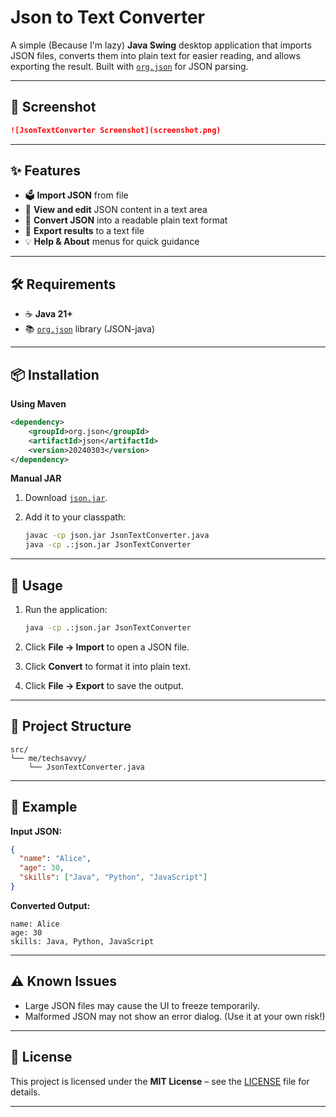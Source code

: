 # Json to Text Converter

A simple (Because I'm lazy) **Java Swing** desktop application that imports JSON files, converts them into plain text for easier reading, and allows exporting the result.
Built with [`org.json`](https://stleary.github.io/JSON-java/) for JSON parsing.

---

## 📸 Screenshot

```md
![JsonTextConverter Screenshot](screenshot.png)
```

---

## ✨ Features

* :ballot_box: **Import JSON** from file
* :pencil: **View and edit** JSON content in a text area
* :repeat: **Convert JSON** into a readable plain text format
* :floppy_disk: **Export results** to a text file
* :bulb: **Help & About** menus for quick guidance

---

## 🛠 Requirements

* :coffee: **Java 21+**
* :books: [`org.json`](https://stleary.github.io/JSON-java/) library (JSON-java)

---

## 📦 Installation

**Using Maven**

```xml
<dependency>
    <groupId>org.json</groupId>
    <artifactId>json</artifactId>
    <version>20240303</version>
</dependency>
```

**Manual JAR**

1. Download [`json.jar`](https://mvnrepository.com/artifact/org.json/json).
2. Add it to your classpath:

   ```bash
   javac -cp json.jar JsonTextConverter.java
   java -cp .:json.jar JsonTextConverter
   ```

---

## 🚀 Usage

1. Run the application:

   ```bash
   java -cp .:json.jar JsonTextConverter
   ```
2. Click **File → Import** to open a JSON file.
3. Click **Convert** to format it into plain text.
4. Click **File → Export** to save the output.

---

## 📂 Project Structure

```
src/
└── me/techsavvy/
    └── JsonTextConverter.java
```

---

## 🧪 Example

**Input JSON:**

```json
{
  "name": "Alice",
  "age": 30,
  "skills": ["Java", "Python", "JavaScript"]
}
```

**Converted Output:**

```
name: Alice
age: 30
skills: Java, Python, JavaScript
```

---

## ⚠️ Known Issues

* Large JSON files may cause the UI to freeze temporarily.
* Malformed JSON may not show an error dialog. \(Use it at your own risk\!\)

---

## 📜 License

This project is licensed under the **MIT License** – see the [LICENSE](LICENSE) file for details.

---
